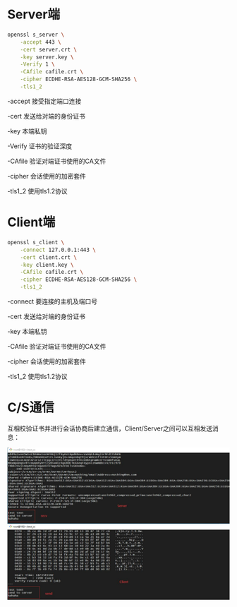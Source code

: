 # Server端

```bash
openssl s_server \
	-accept 443 \
	-cert server.crt \
	-key server.key \
	-Verify 1 \
	-CAfile cafile.crt \
	-cipher ECDHE-RSA-AES128-GCM-SHA256 \
	-tls1_2
```

-accept 接受指定端口连接

-cert 发送给对端的身份证书

-key 本端私钥

-Verify 证书的验证深度

-CAfile 验证对端证书使用的CA文件

-cipher 会话使用的加密套件

-tls1_2 使用tls1.2协议

# Client端

```bash
openssl s_client \
	-connect 127.0.0.1:443 \
	-cert client.crt \
	-key client.key \
	-CAfile cafile.crt \
	-cipher ECDHE-RSA-AES128-GCM-SHA256 \
	-tls1_2
```

-connect 要连接的主机及端口号

-cert 发送给对端的身份证书

-key 本端私钥

-CAfile 验证对端证书使用的CA文件

-cipher 会话使用的加密套件

-tls1_2 使用tls1.2协议

# C/S通信

互相校验证书并进行会话协商后建立通信，Client/Server之间可以互相发送消息：

![](assets/20250320_223522_image.png)
